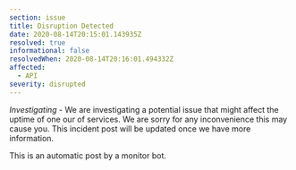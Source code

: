 ```yaml
---
section: issue
title: Disruption Detected
date: 2020-08-14T20:15:01.143935Z
resolved: true
informational: false
resolvedWhen: 2020-08-14T20:16:01.494332Z
affected:
  - API
severity: disrupted
---
```

*Investigating* - We are investigating a potential issue that might affect the uptime of one our of services. We are sorry for any inconvenience this may cause you. This incident post will be updated once we have more information.

This is an automatic post by a monitor bot.
        